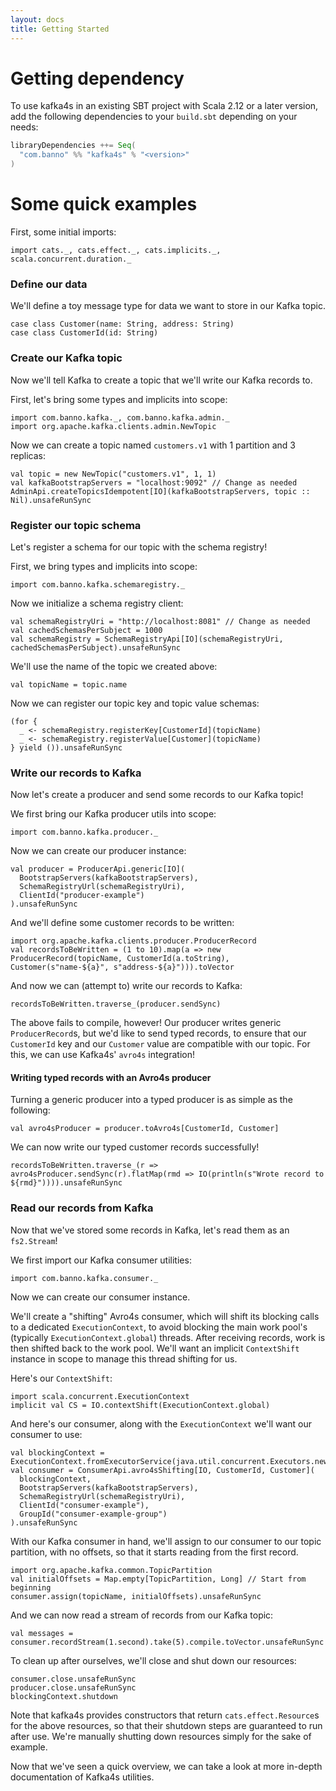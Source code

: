 ```yaml
---
layout: docs
title: Getting Started
---
```


# Getting dependency

To use kafka4s in an existing SBT project with Scala 2.12 or a later version, add the following dependencies to your
`build.sbt` depending on your needs:

```scala
libraryDependencies ++= Seq(
  "com.banno" %% "kafka4s" % "<version>"
)
```

# Some quick examples

First, some initial imports:
```tut
import cats._, cats.effect._, cats.implicits._, scala.concurrent.duration._
```

### Define our data

We'll define a toy message type for data we want to store in our Kafka topic.

```tut
case class Customer(name: String, address: String)
case class CustomerId(id: String)
```

### Create our Kafka topic

Now we'll tell Kafka to create a topic that we'll write our Kafka records to.

First, let's bring some types and implicits into scope:

```tut
import com.banno.kafka._, com.banno.kafka.admin._
import org.apache.kafka.clients.admin.NewTopic
```

Now we can create a topic named `customers.v1` with 1 partition and 3 replicas:

```tut
val topic = new NewTopic("customers.v1", 1, 1)
val kafkaBootstrapServers = "localhost:9092" // Change as needed
AdminApi.createTopicsIdempotent[IO](kafkaBootstrapServers, topic :: Nil).unsafeRunSync
```

### Register our topic schema 

Let's register a schema for our topic with the schema registry!

First, we bring types and implicits into scope:

```tut
import com.banno.kafka.schemaregistry._
```
Now we initialize a schema registry client:

```tut
val schemaRegistryUri = "http://localhost:8081" // Change as needed
val cachedSchemasPerSubject = 1000
val schemaRegistry = SchemaRegistryApi[IO](schemaRegistryUri, cachedSchemasPerSubject).unsafeRunSync
```

We'll use the name of the topic we created above:

```tut
val topicName = topic.name
```

Now we can register our topic key and topic value schemas:


```tut
(for {
  _ <- schemaRegistry.registerKey[CustomerId](topicName)
  _ <- schemaRegistry.registerValue[Customer](topicName)
} yield ()).unsafeRunSync
```

### Write our records to Kafka

Now let's create a producer and send some records to our Kafka topic!

We first bring our Kafka producer utils into scope:

```tut
import com.banno.kafka.producer._
```

Now we can create our producer instance:

```tut
val producer = ProducerApi.generic[IO](
  BootstrapServers(kafkaBootstrapServers),
  SchemaRegistryUrl(schemaRegistryUri),
  ClientId("producer-example")
).unsafeRunSync
```

And we'll define some customer records to be written:

```tut
import org.apache.kafka.clients.producer.ProducerRecord
val recordsToBeWritten = (1 to 10).map(a => new ProducerRecord(topicName, CustomerId(a.toString), Customer(s"name-${a}", s"address-${a}"))).toVector
```

And now we can (attempt to) write our records to Kafka:

```tut:fail
recordsToBeWritten.traverse_(producer.sendSync)
```

The above fails to compile, however! Our producer writes generic
`ProducerRecord`s, but we'd like to send typed records, to ensure that
our `CustomerId` key and our `Customer` value are compatible with our
topic. For this, we can use Kafka4s' `avro4s` integration!

#### Writing typed records with an Avro4s producer

Turning a generic producer into a typed producer is as simple as the following:

```tut
val avro4sProducer = producer.toAvro4s[CustomerId, Customer]
```

We can now write our typed customer records successfully!

```tut
recordsToBeWritten.traverse_(r => avro4sProducer.sendSync(r).flatMap(rmd => IO(println(s"Wrote record to ${rmd}")))).unsafeRunSync
```

### Read our records from Kafka

Now that we've stored some records in Kafka, let's read them as an `fs2.Stream`!

We first import our Kafka consumer utilities:
```tut
import com.banno.kafka.consumer._
```

Now we can create our consumer instance.

We'll create a "shifting" Avro4s consumer, which will shift its blocking calls to a dedicated `ExecutionContext`, to avoid blocking the main work pool's (typically `ExecutionContext.global`) threads. After receiving records, work is then shifted back to the work pool. We'll want an implicit `ContextShift` instance in scope to manage this thread shifting for us.

Here's our `ContextShift`:

```tut
import scala.concurrent.ExecutionContext
implicit val CS = IO.contextShift(ExecutionContext.global)
```

And here's our consumer, along with the `ExecutionContext` we'll want our consumer to use:

```tut
val blockingContext = ExecutionContext.fromExecutorService(java.util.concurrent.Executors.newFixedThreadPool(1)) 
val consumer = ConsumerApi.avro4sShifting[IO, CustomerId, Customer](
  blockingContext,
  BootstrapServers(kafkaBootstrapServers), 
  SchemaRegistryUrl(schemaRegistryUri),
  ClientId("consumer-example"),
  GroupId("consumer-example-group")
).unsafeRunSync
```

With our Kafka consumer in hand, we'll assign to our consumer to our topic partition, with no offsets, so that it starts reading from the first record.
```tut
import org.apache.kafka.common.TopicPartition
val initialOffsets = Map.empty[TopicPartition, Long] // Start from beginning
consumer.assign(topicName, initialOffsets).unsafeRunSync
```

And we can now read a stream of records from our Kafka topic:

```tut
val messages = consumer.recordStream(1.second).take(5).compile.toVector.unsafeRunSync
```

To clean up after ourselves, we'll close and shut down our resources:
```tut
consumer.close.unsafeRunSync
producer.close.unsafeRunSync
blockingContext.shutdown
```

Note that kafka4s provides constructors that return `cats.effect.Resource`s for the above resources, so that their shutdown steps are guaranteed to run after use. We're manually shutting down resources simply for the sake of example.

Now that we've seen a quick overview, we can take a look at more in-depth documentation of Kafka4s utilities.
